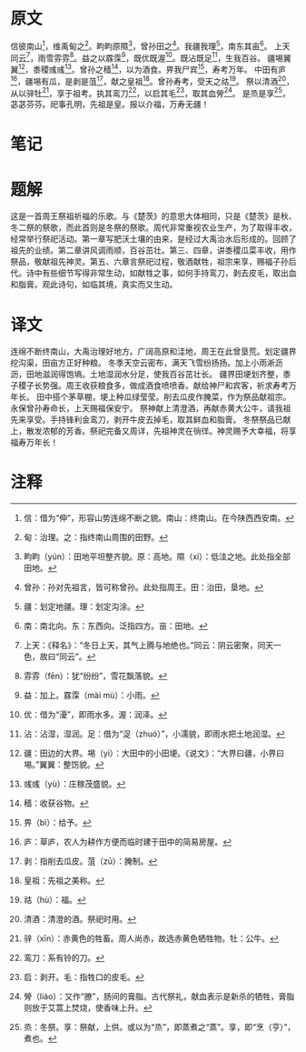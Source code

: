 # 原文
信彼南山[^1]，维禹甸之[^2]。畇畇原隰[^3]，曾孙田之[^4]。我疆我理[^5]，南东其亩[^6]。
上天同云[^7]，雨雪雰雰[^8]。益之以霡霂[^9]，既优既渥[^10]。既沾既足[^11]，生我百谷。
疆埸翼翼[^12]，黍稷彧彧[^13]。曾孙之穑[^14]，以为酒食。畀我尸宾[^15]，寿考万年。
中田有庐[^16]，疆埸有瓜，是剥是菹[^17]，献之皇祖[^18]。曾孙寿考，受天之祜[^19]。
祭以清酒[^20]，从以骍牡[^21]，享于祖考。执其鸾刀[^22]，以启其毛[^23]，取其血膋[^24]。
是烝是享[^25]，苾苾芬芬。祀事孔明，先祖是皇。报以介福，万寿无疆！
# 笔记

# 题解
这是一首周王祭祖祈福的乐歌。与《楚茨》的意思大体相同，只是《楚茨》是秋、冬二祭的祭歌，而此首则是冬祭的祭歌。周代非常重视农业生产，为了取得丰收，经常举行祭祀活动。第一章写肥沃土壤的由来，是经过大禹治水后形成的。回顾了祖先的业绩。第二章讲风调雨顺，百谷茁壮。第三、四章，讲黍稷瓜菜丰收，用作祭品，敬献祖先神灵。第五、六章言祭祀过程，敬酒献牲，祖宗来享，赐福子孙后代。诗中有些细节写得非常生动，如献牲之事，如何手持鸾刀，剥去皮毛，取出血和脂膏。观此诗句，如临其境，真实而又生动。
# 译文
连绵不断终南山，大禹治理好地方。广阔高原和洼地，周王在此曾垦荒。划定疆界挖沟渠，田亩方正好种粮。
冬季天空云密布，满天飞雪纷扬扬。加上小雨淅沥沥，田地滋润得饱墒。土地湿润水分足，使我百谷茁壮长。
疆界田埂划齐整，黍子稷子长势强。周王收获粮食多，做成酒食喷喷香。献给神尸和宾客，祈求寿考万年长。
田中搭个茅草棚，埂上种瓜绿莹莹。削去瓜皮作腌菜，作为祭品献祖宗。永保曾孙寿命长，上天赐福保安宁。
祭神献上清澄酒，再献赤黄大公牛，请我祖先来享受。手持锋利金鸾刀，剥开牛皮去掉毛，取其鲜血和脂膏。
冬祭祭品已献上，散发浓郁的芳香。祭祀完备又周详，先祖神灵在徜徉。神灵赐予大幸福，将享福寿万年长！
# 注释

[^1]: 信：借为“伸”，形容山势连绵不断之貌。南山：终南山。在今陕西西安南。
[^2]: 甸：治理。之：指终南山周围的田野。
[^3]: 畇畇（yún）：田地平坦整齐貌。原：高地。隰（xí）：低洼之地。此处指全部田地。
[^4]: 曾孙：孙对先祖言，皆可称曾孙。此处指周王。田：治田，垦地。
[^5]: 疆：划定地疆。理：划定沟涂。
[^6]: 南：南北向。东：东西向。泛指四方。亩：田地。
[^7]: 上天：《释名》：“冬日上天，其气上腾与地绝也。”同云：阴云密聚，同天一色，故曰“同云”。
[^8]: 雰雰（fēn）：犹“纷纷”，雪花飘落貌。
[^9]: 益：加上。霡霂（mài mù）：小雨。
[^10]: 优：借为“瀀”，即雨水多。渥：润泽。
[^11]: 沾：沾湿，湿润。足：借为“浞（zhuó）”，小濡貌，即雨水把土地润湿。
[^12]: 疆：田边的大界。埸（yì）：大田中的小田埂。《说文》：“大界曰疆，小界曰埸。”翼翼：整饬貌。
[^13]: 彧彧（yù）：庄稼茂盛貌。
[^14]: 穑：收获谷物。
[^15]: 畀（bì）：给予。
[^16]: 庐：草庐，农人为耕作方便而临时建于田中的简易房屋。
[^17]: 剥：指削去瓜皮。菹（zū）：腌制。
[^18]: 皇祖：先祖之美称。
[^19]: 祜（hù）：福。
[^20]: 清酒：清澄的酒。祭祀时用。
[^21]: 骍（xīn）：赤黄色的牲畜。周人尚赤，故选赤黄色牺牲物。牡：公牛。
[^22]: 鸾刀：系有铃的刀。
[^23]: 启：剥开。毛：指牲口的皮毛。
[^24]: 膋（liáo）：又作“膫”，肠间的膏脂。古代祭礼，献血表示是新杀的牺牲，膏脂则放于艾蒿上焚烧，使香味上升。
[^25]: 烝：冬祭。享：祭献，上供。或以为“烝”，即蒸煮之“蒸”。享，即“烹（亨）”，煮也。